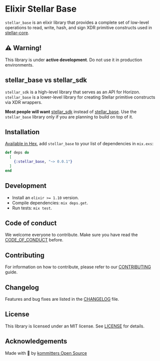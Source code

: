 # Elixir Stellar Base
`stellar_base` is an elixir library that provides a complete set of low-level operations to read, write, hash, and sign XDR primitive constructs used in [stellar-core](https://github.com/stellar/stellar-core).

⚠️ Warning!
---
This library is under **active development**. Do not use it in production environments.

## stellar_base vs stellar_sdk
`stellar_sdk` is a high-level library that serves as an API for Horizon. `stellar_base` is a lower-level library for creating Stellar primitive constructs via XDR wrappers.

**Most people will want** [stellar_sdk][sdk] instead of [stellar_base][base]. Use the `stellar_base` library only if you are planning to build on top of it.

## Installation
[Available in Hex][hex], add `stellar_base` to your list of dependencies in `mix.exs`:

```elixir
def deps do
  [
    {:stellar_base, "~> 0.0.1"}
  ]
end
```

## Development
* Install an `elixir >= 1.10` version.
* Compile dependencies: `mix deps.get`.
* Run tests: `mix test`.

## Code of conduct
We welcome everyone to contribute. Make sure you have read the [CODE_OF_CONDUCT][coc] before.

## Contributing
For information on how to contribute, please refer to our [CONTRIBUTING][contributing] guide.

## Changelog
Features and bug fixes are listed in the [CHANGELOG][changelog] file.

## License
This library is licensed under an MIT license. See [LICENSE][license] for details.

## Acknowledgements
Made with 💙 by [kommitters Open Source](https://kommit.co)

[license]: https://github.com/kommitters/stellar_base/blob/master/LICENSE.md
[coc]: https://github.com/kommitters/stellar_base/blob/master/CODE_OF_CONDUCT.md
[changelog]: https://github.com/kommitters/stellar_base/blob/master/CHANGELOG.md
[contributing]:https://github.com/kommitters/stellar_base/blob/master/CONTRIBUTING.md
[base]: https://github.com/kommitters/stellar_base
[sdk]: https://github.com/kommitters/elixir_stellar_sdk
[hex]: https://hex.pm/packages/stellar_base
